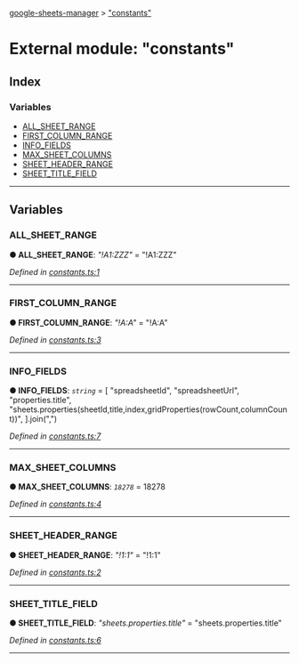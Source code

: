 [google-sheets-manager](../README.md) > ["constants"](../modules/_constants_.md)



# External module: "constants"

## Index

### Variables

* [ALL_SHEET_RANGE](_constants_.md#all_sheet_range)
* [FIRST_COLUMN_RANGE](_constants_.md#first_column_range)
* [INFO_FIELDS](_constants_.md#info_fields)
* [MAX_SHEET_COLUMNS](_constants_.md#max_sheet_columns)
* [SHEET_HEADER_RANGE](_constants_.md#sheet_header_range)
* [SHEET_TITLE_FIELD](_constants_.md#sheet_title_field)



---
## Variables
<a id="all_sheet_range"></a>

###  ALL_SHEET_RANGE

**●  ALL_SHEET_RANGE**:  *"!A1:ZZZ"*  = "!A1:ZZZ"

*Defined in [constants.ts:1](https://github.com/AbdelrahmanRamadan/google-sheets-manager/blob/ddca908/src/constants.ts#L1)*





___

<a id="first_column_range"></a>

###  FIRST_COLUMN_RANGE

**●  FIRST_COLUMN_RANGE**:  *"!A:A"*  = "!A:A"

*Defined in [constants.ts:3](https://github.com/AbdelrahmanRamadan/google-sheets-manager/blob/ddca908/src/constants.ts#L3)*





___

<a id="info_fields"></a>

###  INFO_FIELDS

**●  INFO_FIELDS**:  *`string`*  =  [
	"spreadsheetId",
	"spreadsheetUrl",
	"properties.title",
	"sheets.properties(sheetId,title,index,gridProperties(rowCount,columnCount))",
].join(",")

*Defined in [constants.ts:7](https://github.com/AbdelrahmanRamadan/google-sheets-manager/blob/ddca908/src/constants.ts#L7)*





___

<a id="max_sheet_columns"></a>

###  MAX_SHEET_COLUMNS

**●  MAX_SHEET_COLUMNS**:  *`18278`*  = 18278

*Defined in [constants.ts:4](https://github.com/AbdelrahmanRamadan/google-sheets-manager/blob/ddca908/src/constants.ts#L4)*





___

<a id="sheet_header_range"></a>

###  SHEET_HEADER_RANGE

**●  SHEET_HEADER_RANGE**:  *"!1:1"*  = "!1:1"

*Defined in [constants.ts:2](https://github.com/AbdelrahmanRamadan/google-sheets-manager/blob/ddca908/src/constants.ts#L2)*





___

<a id="sheet_title_field"></a>

###  SHEET_TITLE_FIELD

**●  SHEET_TITLE_FIELD**:  *"sheets.properties.title"*  = "sheets.properties.title"

*Defined in [constants.ts:6](https://github.com/AbdelrahmanRamadan/google-sheets-manager/blob/ddca908/src/constants.ts#L6)*





___


